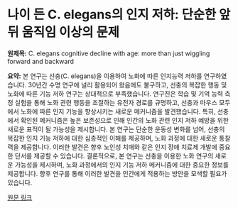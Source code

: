 # 나이 든 C. elegans의 인지 저하: 단순한 앞뒤 움직임 이상의 문제

**원제목:** C. elegans cognitive decline with age: more than just wiggling forward and backward

**요약:** 본 연구는 선충(C. elegans)을 이용하여 노화에 따른 인지능력 저하를 연구하였습니다.  30년간 수명 연구에 널리 활용되어 왔음에도 불구하고, 선충의 복잡한 행동 및 노화에 따른 기능 저하 연구는 상대적으로 부족했습니다. 연구진은 학습 및 기억 능력 측정 실험을 통해 노화 관련 행동을 조절하는 유전자 경로를 규명하고, 선충과 마우스 모두에서 노화에 따른 인지 기능을 향상시키는 새로운 메커니즘을 발견했습니다.  특히, 선충에서 확인된 메커니즘은 높은 보존성으로 인해 인간의 노화 관련 인지 저하 예방을 위한 새로운 표적이 될 가능성을 제시합니다.  본 연구는 단순한 운동성 변화를 넘어, 선충의 복잡한 인지 기능 저하에 대한 심층적인 이해를 제공하며,  노화 과정에 대한 새로운 통찰력을 제공합니다. 이러한 발견은 향후 노인성 치매와 같은 인지 장애 치료제 개발에 중요한 단서를 제공할 수 있습니다.  결론적으로, 본 연구는 선충을 이용한 노화 연구의 새로운 가능성을 제시하며,  노화 과정에서의 인지 기능 저하 메커니즘에 대한 중요한 정보를 제공합니다.  향후 연구를 통해 이러한 발견을 인간에게 적용하는 방안을 모색할 필요가 있습니다.

[원문 링크](https://pubmed.ncbi.nlm.nih.gov/40645666/)
